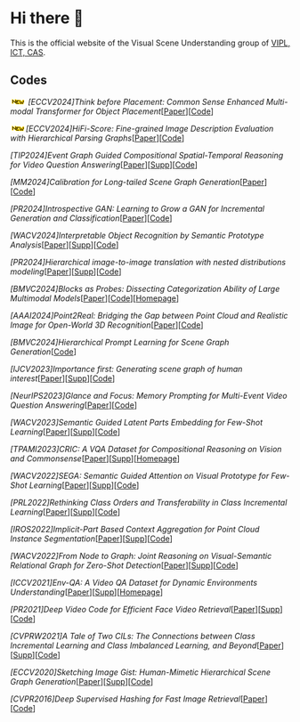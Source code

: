 # Hi there 👋

This is the official website of the Visual Scene Understanding group of [VIPL, ICT, CAS](https://vipl.ict.ac.cn/).

## Codes

[![new](https://github.com/RUCAIBox/RecBole/raw/master/asset/new.gif)](https://github.com/RUCAIBox/RecBole/blob/master/asset/new.gif)
_[ECCV2024]Think before Placement: Common Sense Enhanced Multi-modal Transformer for Object Placement_[[Paper](https://www.ecva.net/papers/eccv_2024/papers_ECCV/papers/09204.pdf)][[Code](https://github.com/JiayuXu829/ThinkBeforePlacement)]

[![new](https://github.com/RUCAIBox/RecBole/raw/master/asset/new.gif)](https://github.com/RUCAIBox/RecBole/blob/master/asset/new.gif)_[ECCV2024]HiFi-Score: Fine-grained Image Description Evaluation with Hierarchical Parsing Graphs_[[Paper](https://www.ecva.net/papers/eccv_2024/papers_ECCV/papers/07957.pdf)][[Code](https://github.com/lydia7632/HiFi-Score)]

_[TIP2024]Event Graph Guided Compositional Spatial-Temporal Reasoning for Video Question Answering_[[Paper](https://ieeexplore.ieee.org/document/10418133)][[Supp](https://ieeexplore.ieee.org/ielx7/83/10346232/10418133/supp1-3358726.pdf?arnumber=10418133)][[Code](https://github.com/ByZ0e/HSTT)]


_[MM2024]Calibration for Long-tailed Scene Graph Generation_[[Paper](https://dl.acm.org/doi/pdf/10.1145/3664647.3680818)][[Code](https://github.com/ZHUXUHAN/COC)]


_[PR2024]Introspective GAN: Learning to Grow a GAN for Incremental Generation and Classification_[[Paper](https://www.sciencedirect.com/science/article/abs/pii/S0031320324001341)][[Code](https://github.com/TonyPod/IntroGAN)]


_[WACV2024]Interpretable Object Recognition by Semantic Prototype Analysis_[[Paper](https://openaccess.thecvf.com/content/WACV2024/papers/Wan_Interpretable_Object_Recognition_by_Semantic_Prototype_Analysis_WACV_2024_paper.pdf)][[Supp](https://openaccess.thecvf.com/content/WACV2024/supplemental/Wan_Interpretable_Object_Recognition_WACV_2024_supplemental.pdf)][[Code](https://github.com/WanQiyang/SPANet)]


_[PR2024]Hierarchical image-to-image translation with nested distributions modeling_[[Paper](https://www.sciencedirect.com/science/article/pii/S0031320323007550)][[Supp](https://ars.els-cdn.com/content/image/1-s2.0-S0031320323007550-mmc1.pdf)][[Code](https://github.com/ssqiao/HIT)]


_[BMVC2024]Blocks as Probes: Dissecting Categorization Ability of Large Multimodal Models_[[Paper](https://arxiv.org/abs/2409.01560)][[Code](https://github.com/FuBin29/Blocks-as-Probes)][[Homepage](https://fubin29.github.io/Blocks-as-Probes)]


_[AAAI2024]Point2Real: Bridging the Gap between Point Cloud and Realistic Image for Open-World 3D Recognition_[[Paper](https://ojs.aaai.org/index.php/AAAI/article/view/28088/28182)][[Code](https://github.com/HanXuan-Li/Point2Real)]


_[BMVC2024]Hierarchical Prompt Learning for Scene Graph Generation_[[Code](https://github.com/ZHUXUHAN/HP)]


_[IJCV2023]Importance first: Generating scene graph of human interest_[[Paper](https://link.springer.com/article/10.1007/s11263-023-01817-7)][[Supp](https://link.springer.com/article/10.1007/s11263-023-01817-7#Sec29)][[Code](https://github.com/Kenneth-Wong/TGIR)]


_[NeurIPS2023]Glance and Focus: Memory Prompting for Multi-Event Video Question Answering_[[Paper](https://proceedings.neurips.cc/paper_files/paper/2023/file/6baec7c4ba0a8734ccbd528a8090cb1f-Paper-Conference.pdf)][[Code](https://github.com/ByZ0e/Glance-Focus)]


_[WACV2023]Semantic Guided Latent Parts Embedding for Few-Shot Learning_[[Paper](https://openaccess.thecvf.com/content/WACV2023/papers/Yang_Semantic_Guided_Latent_Parts_Embedding_for_Few-Shot_Learning_WACV_2023_paper.pdf)][[Supp](https://openaccess.thecvf.com/content/WACV2023/supplemental/Yang_Semantic_Guided_Latent_WACV_2023_supplemental.pdf)][[Code](https://github.com/MartaYang/LPE)]


_[TPAMI2023]CRIC: A VQA Dataset for Compositional Reasoning on Vision and Commonsense_[[Paper](https://ieeexplore.ieee.org/abstract/document/9905976)][[Supp](https://ieeexplore.ieee.org/ielx7/34/10091695/9905976/supp1-3210780.pdf?arnumber=9905976)][[Homepage](https://cricvqa.github.io)]


_[WACV2022]SEGA: Semantic Guided Attention on Visual Prototype for Few-Shot Learning_[[Paper](https://openaccess.thecvf.com/content/WACV2022/papers/Yang_SEGA_Semantic_Guided_Attention_on_Visual_Prototype_for_Few-Shot_Learning_WACV_2022_paper.pdf)][[Supp](https://openaccess.thecvf.com/content/WACV2022/supplemental/Yang_SEGA_Semantic_Guided_WACV_2022_supplemental.pdf)][[Code](https://github.com/MartaYang/SEGA)]


_[PRL2022]Rethinking Class Orders and Transferability in Class Incremental Learning_[[Paper](https://www.sciencedirect.com/science/article/abs/pii/S0167865522002252)][[Supp](https://ars.els-cdn.com/content/image/1-s2.0-S0167865522002252-mmc1.pdf)][[Code](https://github.com/TonyPod/RethinkingClassOrder)]


_[IROS2022]Implicit-Part Based Context Aggregation for Point Cloud Instance Segmentation_[[Paper](https://ieeexplore.ieee.org/document/9981772)][[Supp](https://ieeexplore.ieee.org/ielx7/9981026/9981028/9981772/0394_MM.zip?arnumber=9981772)][[Code](https://github.com/xiaodongww/IPCA)]


_[WACV2022]From Node to Graph: Joint Reasoning on Visual-Semantic Relational Graph for Zero-Shot Detection_[[Paper](https://openaccess.thecvf.com/content/WACV2022/papers/Nie_From_Node_To_Graph_Joint_Reasoning_on_Visual-Semantic_Relational_Graph_WACV_2022_paper.pdf)][[Supp](https://openaccess.thecvf.com/content/WACV2022/supplemental/Nie_From_Node_To_WACV_2022_supplemental.pdf)][[Code](https://github.com/witnessai/GRAN)]


_[ICCV2021]Env-QA: A Video QA Dataset for Dynamic Environments Understanding_[[Paper](https://openaccess.thecvf.com/content/ICCV2021/papers/Gao_Env-QA_A_Video_Question_Answering_Benchmark_for_Comprehensive_Understanding_of_ICCV_2021_paper.pdf)][[Supp](https://openaccess.thecvf.com/content/ICCV2021/supplemental/Gao_Env-QA_A_Video_ICCV_2021_supplemental.zip)][[Homepage](https://envqa.github.io)]


_[PR2021]Deep Video Code for Efficient Face Video Retrieval_[[Paper](https://www.sciencedirect.com/science/article/pii/S0031320320305574)][[Supp](https://ars.els-cdn.com/content/image/1-s2.0-S0031320320305574-mmc1.pdf)][[Code](https://github.com/greatmanqss/DVC)]


_[CVPRW2021]A Tale of Two CILs: The Connections between Class Incremental Learning and Class Imbalanced Learning, and Beyond_[[Paper](https://openaccess.thecvf.com/content/CVPR2021W/CLVision/papers/He_A_Tale_of_Two_CILs_The_Connections_Between_Class_Incremental_CVPRW_2021_paper.pdf)][[Supp](https://openaccess.thecvf.com/content/CVPR2021W/CLVision/supplemental/He_A_Tale_of_CVPRW_2021_supplemental.pdf)][[Code](https://github.com/TonyPod/Two-CILs)]


_[ECCV2020]Sketching Image Gist: Human-Mimetic Hierarchical Scene Graph Generation_[[Paper](https://link.springer.com/chapter/10.1007/978-3-030-58601-0_14)][[Supp](https://www.ecva.net/papers/eccv_2020/papers_ECCV/papers/123580222-supp.pdf)][[Code](https://github.com/Kenneth-Wong/het-eccv20.git)]


_[CVPR2016]Deep Supervised Hashing for Fast Image Retrieval_[[Paper](https://www.cv-foundation.org/openaccess/content_cvpr_2016/papers/Liu_Deep_Supervised_Hashing_CVPR_2016_paper.pdf)][[Code](https://github.com/lhmRyan/deep-supervised-hashing-DSH)]


